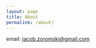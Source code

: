 ```yaml
---
layout: page
title: About
permalink: /about/
---
```


email: <a href = "mailto: jacob.zoromski@gmail.com">jacob.zoromski@gmail.com</a>

